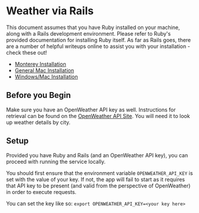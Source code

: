 # Weather via Rails

This document assumes that you have Ruby installed on your machine, along with a Rails development environment. Please refer to Ruby's provided documentation for installing Ruby itself. As far as Rails goes, there are a number of helpful writeups online to assist you with your installation - check these out!
* [Monterey Installation](https://gorails.com/setup/osx/12-monterey)
* [General Mac Installation](https://mac.install.guide/rubyonrails/index.html)
* [Windows/Mac Installation](https://www.tutorialspoint.com/ruby-on-rails/rails-installation.htm)

## Before you Begin
Make sure you have an OpenWeather API key as well. Instructions for retrieval can be found on the [OpenWeather API Site](https://www.tutorialspoint.com/ruby-on-rails/rails-installation.htm). You will need it to look up weather details by city.

## Setup
Provided you have Ruby and Rails (and an OpenWeather API key), you can proceed with running the service locally.

You should first ensure that the environment variable ```OPENWEATHER_API_KEY``` is set with the value of your key. If not, the app will fail to start as it requires that API key to be present (and valid from the perspective of OpenWeather) in order to execute requests.

You can set the key like so:
```export OPENWEATHER_API_KEY=<your key here>```